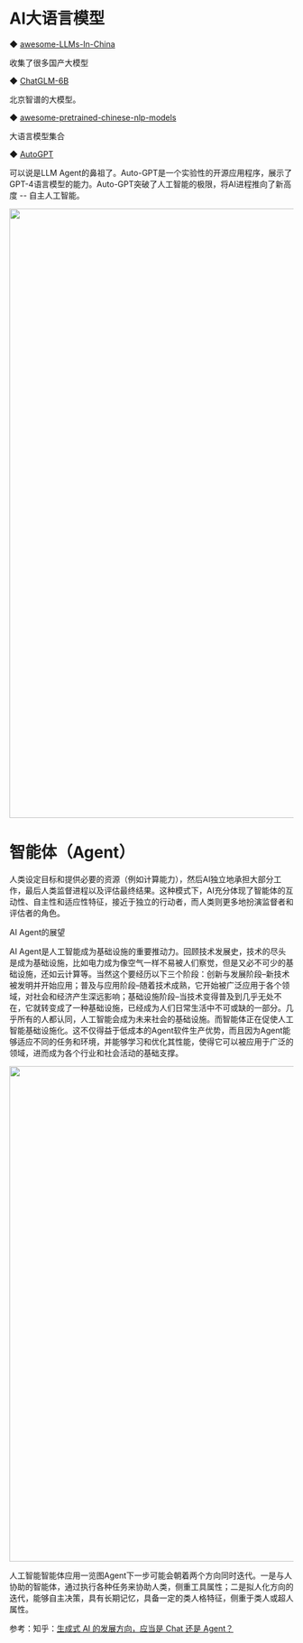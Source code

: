 # AI大语言模型

◆ [awesome-LLMs-In-China](https://github.com/wgwang/awesome-LLMs-In-China)

收集了很多国产大模型

◆ [ChatGLM-6B](https://github.com/THUDM/ChatGLM-6B) 

北京智谱的大模型。

◆ [awesome-pretrained-chinese-nlp-models](https://github.com/lonePatient/awesome-pretrained-chinese-nlp-models)

大语言模型集合

◆ [AutoGPT](https://github.com/Significant-Gravitas/AutoGPT)

可以说是LLM Agent的鼻祖了。Auto-GPT是一个实验性的开源应用程序，展示了GPT-4语言模型的能力。Auto-GPT突破了人工智能的极限，将AI进程推向了新高度 -- 自主人工智能。

<img src="https://pica.zhimg.com/50/v2-8817b929ce13d551097c07d49d7de9f4_720w.jpg?source=2c26e567" data-size="normal" data-rawwidth="1080" data-rawheight="656" data-original-token="v2-291a1d6d5a9a006437e25298455781bc" class="origin_image zh-lightbox-thumb" width="1080" data-original="https://picx.zhimg.com/v2-8817b929ce13d551097c07d49d7de9f4_r.jpg?source=2c26e567"/>

# 智能体（Agent）

人类设定目标和提供必要的资源（例如计算能力），然后AI独立地承担大部分工作，最后人类监督进程以及评估最终结果。这种模式下，AI充分体现了智能体的互动性、自主性和适应性特征，接近于独立的行动者，而人类则更多地扮演监督者和评估者的角色。

AI Agent的展望

AI Agent是人工智能成为基础设施的重要推动力。回顾技术发展史，技术的尽头是成为基础设施，比如电力成为像空气一样不易被人们察觉，但是又必不可少的基础设施，还如云计算等。当然这个要经历以下三个阶段：创新与发展阶段–新技术被发明并开始应用；普及与应用阶段–随着技术成熟，它开始被广泛应用于各个领域，对社会和经济产生深远影响；基础设施阶段–当技术变得普及到几乎无处不在，它就转变成了一种基础设施，已经成为人们日常生活中不可或缺的一部分。几乎所有的人都认同，人工智能会成为未来社会的基础设施。而智能体正在促使人工智能基础设施化。这不仅得益于低成本的Agent软件生产优势，而且因为Agent能够适应不同的任务和环境，并能够学习和优化其性能，使得它可以被应用于广泛的领域，进而成为各个行业和社会活动的基础支撑。

<img src="https://pic1.zhimg.com/50/v2-82800427ac05767dc560d0caab7a057a_720w.jpg?source=2c26e567" data-size="normal" data-rawwidth="878" data-rawheight="1262" data-original-token="v2-853a183d872c88be4d8dfa29f015aae7" class="origin_image zh-lightbox-thumb" width="878" data-original="https://picx.zhimg.com/v2-82800427ac05767dc560d0caab7a057a_r.jpg?source=2c26e567"/>

人工智能智能体应用一览图Agent下一步可能会朝着两个方向同时迭代。一是与人协助的智能体，通过执行各种任务来协助人类，侧重工具属性；二是拟人化方向的迭代，能够自主决策，具有长期记忆，具备一定的类人格特征，侧重于类人或超人属性。

参考：知乎：[生成式 AI 的发展方向，应当是 Chat 还是 Agent？](https://www.zhihu.com/answer/3354027066)